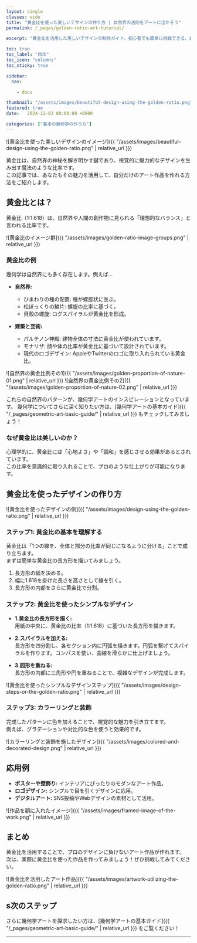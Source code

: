 ```yaml
---
layout: single
classes: wide
title: "黄金比を使った美しいデザインの作り方 | 自然界の法則をアートに活かそう"
permalink: /_pages/golden-ratio-art-tutorial/

excerpt: "黄金比を活用した美しいデザインの制作ガイド。初心者でも簡単に挑戦できる、自然界の法則を取り入れたアートの作り方を解説！"

toc: true
toc_label: "目次"
toc_icon: "columns"
toc_sticky: true

sidebar:
  nav:

    - docs

thumbnail: "/assets/images/beautiful-design-using-the-golden-ratio.png"
featured: true
date:   2024-12-03 00:00:00 +0900

categories: ["基本の幾何学の作り方"]
---
```


![黄金比を使った美しいデザインのイメージ]({{ "/assets/images/beautiful-design-using-the-golden-ratio.png" | relative_url }})

黄金比は、自然界の神秘を解き明かす鍵であり、視覚的に魅力的なデザインを生み出す魔法のような比率です。  
この記事では、あなたもその魅力を活用して、自分だけのアート作品を作れる方法をご紹介します。  

## 黄金比とは？

黄金比（1:1.618）は、自然界や人間の創作物に見られる「理想的なバランス」と言われる比率です。

![黄金比のイメージ群]({{ "/assets/images/golden-ratio-image-groups.png" | relative_url }})

### 黄金比の例
幾何学は自然界にも多く存在します。例えば…

* **自然界:**
  - ひまわりの種の配置: 種が螺旋状に並ぶ。  
  - 松ぼっくりの鱗片: 螺旋の比率に基づく。 
  - 貝殻の螺旋: ログスパイラルが黄金比を形成。   

* **建築と芸術:**
  - パルテノン神殿: 建物全体の寸法に黄金比が使われています。  
  - モナリザ: 顔や体の比率が黄金比に基づいて設計されています。  
  - 現代のロゴデザイン: AppleやTwitterのロゴに取り入れられている黄金比。  

![自然界の黄金比例その1]({{ "/assets/images/golden-proportion-of-nature-01.png" | relative_url }})
![自然界の黄金比例その2]({{ "/assets/images/golden-proportion-of-nature-02.png" | relative_url }})


これらの自然界のパターンが、幾何学アートのインスピレーションとなっています。
幾何学についてさらに深く知りたい方は、[幾何学アートの基本ガイド]({{ "/_pages/geometric-art-basic-guide/" | relative_url }}) もチェックしてみましょう！


### なぜ黄金比は美しいのか？
心理学的に、黄金比には「心地よさ」や「調和」を感じさせる効果があるとされています。  
この比率を意識的に取り入れることで、プロのような仕上がりが可能になります。



## 黄金比を使ったデザインの作り方
![黄金比を使ったデザインの例]({{ "/assets/images/design-using-the-golden-ratio.png" | relative_url }})

### ステップ1: 黄金比の基本を理解する 
黄金比は「1つの線を、全体と部分の比率が同じになるように分ける」ことで成り立ちます。  
まずは簡単な黄金比の長方形を描いてみましょう。

1. 長方形の幅を決める。  
2. 幅に1.618を掛けた長さを高さとして線を引く。  
3. 長方形の内部をさらに黄金比で分割。  

### ステップ2: 黄金比を使ったシンプルなデザイン

* **1.黄金比の長方形を描く:**  
用紙の中央に、黄金比の比率（1:1.618）に基づいた長方形を描きます。

* **2.スパイラルを加える:**  
長方形を四分割し、各セクション内に円弧を描きます。円弧を繋げてスパイラルを作ります。コンパスを使い、曲線を滑らかに仕上げましょう。  

* **3.図形を重ねる:**  
長方形の内部に三角形や円を重ねることで、複雑なデザインが完成します。

![黄金比を使ったシンプルなデザインステップ]({{ "/assets/images/design-steps-or-the-golden-ratio.png" | relative_url }})


### ステップ3: カラーリングと装飾

完成したパターンに色を加えることで、視覚的な魅力を引き立てます。  
例えば、グラデーションや対比的な色を使うと効果的です。

![カラーリングと装飾を施したデザイン]({{ "/assets/images/colored-and-decorated-design.png" | relative_url }})


## 応用例

* **ポスターや壁飾り:** インテリアにぴったりのモダンなアート作品。
* **ロゴデザイン:** シンプルで目を引くデザインに応用。
* **デジタルアート:** SNS投稿やWebデザインの素材として活用。


![作品を額に入れたイメージ]({{ "/assets/images/framed-image-of-the-work.png" | relative_url }})


## まとめ

黄金比を活用することで、プロのデザインに負けないアート作品が作れます。  
次は、実際に黄金比を使った作品を作ってみましょう！ぜひ挑戦してみてください。

![黄金比を活用したアート作品]({{ "/assets/images/artwork-utilizing-the-golden-ratio.png" | relative_url }})



## s次のステップ
さらに幾何学アートを探求したい方は、[幾何学アートの基本ガイド]({{ "/_pages/geometric-art-basic-guide/" | relative_url }}) をご覧ください！


---
